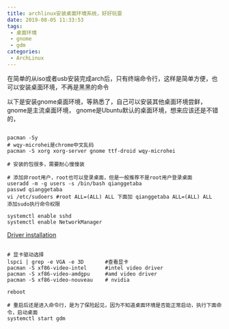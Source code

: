 ```yaml
---
title: archlinux安装桌面环境系统，好好玩耍
date: 2019-08-05 11:33:53
tags:
 - 桌面环境
 - gnome
 - gdm
categories:
 - ArchLinux
---
```


在简单的从iso或者usb安装完成arch后，只有终端命令行，这样是简单方便，也可以安装桌面环境，不再是黑黑的命令

以下是安装gnome桌面环境，等熟悉了，自己可以安装其他桌面环境尝鲜，gnome是主流桌面环境， gnome是Ubuntu默认的桌面环境，想来应该还是不错的，
```

pacman -Sy
# wqy-microhei是chrome中文乱码
pacman -S xorg xorg-server gnome ttf-droid wqy-microhei

# 安装的包很多，需要耐心慢慢装

# 添加非root用户，root也可以登录桌面，但是一般推荐不是root用户登录桌面
useradd -m -g users -s /bin/bash qianggetaba
passwd qianggetaba
vi /etc/sudoers #root ALL=(ALL) ALL 下面加 qianggetaba ALL=(ALL) ALL  添加sudo执行命令权限

systemctl enable sshd
systemctl enable NetworkManager

```
[Driver installation](https://wiki.archlinux.org/index.php/Xorg#Driver_installation)
```

# 显卡驱动选择
lspci | grep -e VGA -e 3D       #查看显卡
pacman -S xf86-video-intel      #intel video driver
pacman -S xf86-video-amdgpu     #amd video driver
pacman -S xf86-video-nouveau	# nvidia
```

```
reboot

# 重启后还是进入命令行，是为了保险起见，因为不知道桌面环境是否能正常启动，执行下面命令，启动桌面
systemctl start gdm
```
